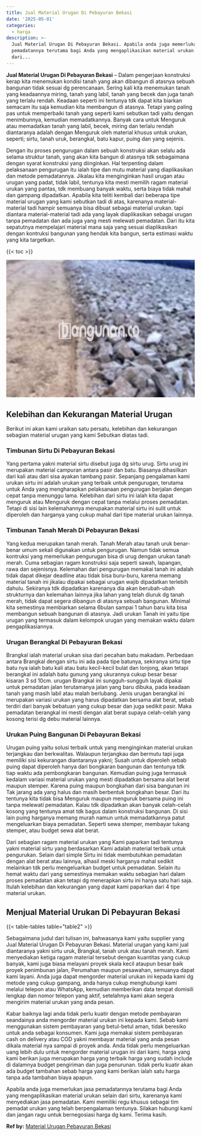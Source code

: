 ```yaml
---
title: Jual Material Urugan Di Pebayuran Bekasi
date: '2025-05-01'
categories:
  - harga
description: >-
  Jual Material Urugan Di Pebayuran Bekasi. Apabila anda juga memerlukan jasa
  pemadatannya terutama bagi Anda yang mengaplikasikan material urukan selain
  dari...
---
```


**Jual Material Urugan Di Pebayuran Bekasi** – Dalam pengerjaan konstruksi kerap kita menemukan kondisi tanah yang akan dibangun di atasnya sebuah bangunan tidak sesuai dg perencanaan. Sering kali kita menemukan tanah yang keadaannya miring, tanah yang labil, tanah yang becek dan juga tanah yang terlalu rendah. Keadaan seperti ini tentunya tdk dapat kita biarkan semacam itu saja kemudian kita membangun di atasnya. Tetapi yang paling pas untuk memperbaiki tanah yang seperti kami sebutkan tadi yaitu dengan menimbunnya, kemudian memadatkannya. Banyak cara untuk Menguruk atau memadatkan tanah yang labil, becek, miring dan terlalu rendah diantaranya adalah dengan Menguruk oleh material khusus untuk urukan, seperti; sirtu, tanah uruk, berangkal, batu kapur, puing dan yang sejenis.

Dengan itu proses pengurugan dalam sebuah konstruksi akan selalu ada selama struktur tanah, yang akan kita bangun di atasnya tdk sebagaimana dengan syarat konstruksi yang diinginkan. Hal terpenting dalam pelaksanaan pengurugan itu ialah tipe dan mutu material yang diaplikasikan dan metode pemadatannya. Jikalau kita menginginkan hasil urugan atau urugan yang padat, tidak labil, tentunya kita mesti memilih ragam material urukan yang pantas, tdk membuang banyak waktu, serta biaya tidak mahal dan gampang dipadatkan. Apabila kita teliti kembali dari beberapa tipe material urugan yang kami sebutkan tadi di atas, karenanya material-material tadi hampir semuanya bisa dibuat sebagai material urukan. tapi diantara material-material tadi ada yang layak diaplikasikan sebagai urugan tanpa pemadatan dan ada juga yang mesti melewati pemadatan. Dari itu kita sepatutnya mempelajari material mana saja yang sesuai diaplikasikan dengan kontruksi bangunan yang hendak kita bangun, serta estimasi waktu yang kita targetkan.

{{< toc >}}

![Jual Material Urugan Di Pebayuran Bekasi](/images/jual-urugan-02.png)

## Kelebihan dan Kekurangan Material Urugan

Berikut ini akan kami uraikan satu persatu, kelebihan dan kekurangan sebagian material urugan yang kami Sebutkan diatas tadi.

### Timbunan Sirtu Di Pebayuran Bekasi

Yang pertama yakni material sirtu disebut juga dg sirtu urug. Sirtu urug ini merupakan material campuran antara pasir dan batu. Biasanya dihasilkan dari kali atau dari sisa ayakan tambang pasir. Sepanjang pengalaman kami urukan sirtu ini adalah urukan yang terbaik untuk pengurugan, terutama untuk Anda yang mengharapkan pelaksanaan pengurugan berjalan dengan cepat tanpa menunggu lama. Kelebihan dari sirtu ini ialah kita dapat menguruk atau Menguruk dengan cepat tanpa melalui proses pemadatan. Tetapi di sisi lain kelemahannya merupakan material sirtu ini sulit untuk diperoleh dan harganya yang cukup mahal dari tipe material urukan lainnya.

### Timbunan Tanah Merah Di Pebayuran Bekasi

Yang kedua merupakan tanah merah. Tanah Merah atau tanah uruk benar-benar umum sekali digunakan untuk pengurugan. Namun tidak semua kontruksi yang memerlukan pengurugan bisa di urug dengan urukan tanah merah. Cuma sebagian ragam konstruksi saja seperti sawah, lapangan, rawa dan sejenisnya. Kelemahan dari pengurugan memakai tanah ini adalah tidak dapat dikejar deadline atau tidak bisa buru-buru, karena memang material tanah ini jikalau dipakai sebagai urugan wajib dipadatkan terlebih dahulu. Sekiranya tdk dipadatkan karenanya dia akan berubah-ubah strukturnya dan kelemahan lainnya jika lahan yang telah diuruk dg tanah merah, tidak dapat segera dibangun di atasnya sebuah bangunan. Minimal kita semestinya membiarkan selama 6bulan sampai 1 tahun baru kita bisa membangun sebuah bangunan di atasnya. Jadi urukan Tanah ini yaitu tipe urugan yang termasuk dalam kelompok urugan yang memakan waktu dalam pengaplikasiannya.

### Urugan Berangkal Di Pebayuran Bekasi

Brangkal ialah material urukan sisa dari pecahan batu makadam. Perbedaan antara Brangkal dengan sirtu ini ada pada tipe batunya, sekiranya sirtu tipe batu nya ialah batu kali atau batu kecil-kecil bulat dan lonjong, akan tetapi berangkal ini adalah batu gunung yang ukurannya cukup besar besar kisaran 3 sd 10cm. urugan Brangkal ini sungguh-sungguh layak dipakai untuk pemadatan jalan terutamanya jalan yang baru dibuka, pada keadaan tanah yang masih labil atau malah berlubang. Jenis urugan berangkal ini merupakan variasi urukan yang harus dipadatkan bersama alat berat, sebab terdiri dari banyak bebatuan yang cukup besar dan juga sedikit pasir. Maka pemadatan berangkal ini mesti dengan alat berat supaya celah-celah yang kosong terisi dg debu material lainnya.

### Urukan Puing Bangunan Di Pebayuran Bekasi

Urugan puing yaitu solusi terbaik untuk yang menginginkan material urukan terjangkau dan berkwalitas. Walaupun terjangkau dan bermutu tapi juga memiliki sisi kekurangan diantaranya yakni; Susah untuk diperoleh sebab puing dapat diperoleh hanya dari bongkaran bangunan dan tentunya tdk tiap waktu ada pembongkaran bangunan. Kemudian puing juga termasuk kedalam variasi material urukan yang mesti dipadatkan bersama alat berat maupun stemper. Karena puing maupun bongkahan dari sisa bangunan ini Tak jarang ada yang halus dan masih berbentuk bongkahan besar. Dari itu tentunya kita tidak bisa Menguruk maupun menguruk bersama puing ini tanpa melewati pemadatan. Kalau tdk dipadatkan akan banyak celah-celah kosong yang tentunya amat tdk bagus dalam konstruksi bangunan. Di sisi lain puing harganya memang murah namun untuk memadatkannya patut mengeluarkan biaya pemadatan. Seperti sewa stemper, membayar tukang stemper, atau budget sewa alat berat.

Dari sebagian ragam material urukan yang Kami paparkan tadi tentunya yakni material sirtu yang berdasarkan Kami adalah material terbaik untuk pengurukan. Selain dari simple Sirtu ini tidak membutuhkan pemadatan dengan alat berat atau lainnya, alhasil meski harganya mahal sedikit melainkan tdk perlu mengeluarkan budget untuk pemadatan. Selain itu hemat waktu dari yang semestinya memakan waktu sebagian hari dalam proses pemadatan akan tetapi dg menerapkan sirtu ini hanya satu hari saja. Itulah kelebihan dan kekurangan yang dapat kami paparkan dari 4 tipe material urukan.

## Menjual Material Urukan Di Pebayuran Bekasi

{{< table-tables table="table2" >}}

Sebagaimana judul dari tulisan ini, bahwasanya kami yaitu supplier yang Jual Material Urugan Di Pebayuran Bekasi. Material urugan yang kami jual diantaranya yakni sirtu uruk, Brangkal, tanah uruk atau tanah merah. Kami menyediakan ketiga ragam material tersebut dengan kuantitas yang cukup banyak, kami juga biasa melayani proyek skala kecil ataupun besar baik proyek penimbunan jalan, Perumahan maupun pesawahan, semuanya dapat kami layani. Anda juga dapat mengorder material urukan ini kepada kami dg metode yang cukup gampang, anda hanya cukup menghubungi kami melalui telepon atau WhatsApp, kemudian memberikan data tempat domisili lengkap dan nomor telepon yang aktif, setelahnya kami akan segera mengirim material urukan yang anda pesan.

Kabar baiknya lagi anda tidak perlu kuatir dengan metode pembayaran seandainya anda mengorder material urukan ini kepada kami. Sebab kami menggunakan sistem pembayaran yang betul-betul aman, tidak beresiko untuk anda sebagai konsumen. Kami juga memakai sistem pembayaran cash on delivery atau COD yakni membayar material yang anda pesan dikala material nya sampai di proyek anda. Anda tidak perlu mengeluarkan uang lebih dulu untuk mengorder material urugan ini dari kami, harga yang kami berikan juga merupakan harga yang terbaik harga yang sudah include di dalamnya budget pengiriman dan juga penurunan. tidak perlu kuatir akan ada budget tambahan sebab harga yang kami berikan ialah satu harga tanpa ada tambahan biaya apapun.

Apabila anda juga memerlukan jasa pemadatannya terutama bagi Anda yang mengaplikasikan material urukan selain dari sirtu, karenanya kami menyediakan jasa pemadatan. Kami memiliki regu khusus sebagai tim pemadat urukan yang telah berpengalaman tentunya. Silakan hubungi kami dan jangan ragu untuk bernegosiasi harga dg kami. Terima kasih.

**Ref by:** [Material Urugan Pebayuran Bekasi](https://id.wikipedia.org/wiki/Material)
